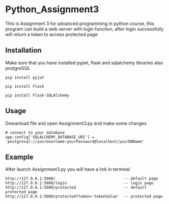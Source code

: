 # Python_Assignment3

This is Assignment 3 for advanced programming in python course, this program can build a web server with login function, after login successfully will return a token to access protected page

## Installation

Make sure that you have installed pyjwt, flask and sqlalchemy libraries also postgreSQL

```
pip install pyjwt

pip install Flask

pip install Flask-SQLAlchemy

```

## Usage

Dowanload file and open Assignment3.py and make some changes
```
# connect to your database
app.config['SQLALCHEMY_DATABASE_URI'] = 'postgresql://yourUsername:yourPassword@localhost/yourDBName'
```
## Example

After launch Assignment3.py you will have a link in terminal

```
http://127.0.0.1:5000/                              -- default page
http://127.0.0.1:5000/login                         -- login page
http://127.0.0.1:5000/protected                     -- default protected page
http://127.0.0.1:5000/protected?token='tokenValue'  -- protected page
```
